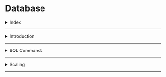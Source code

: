 # Database

<details>
<summary>Index</summary>

## Index

- Introduction
- SQL Commands
- Scaling
</details>

---

<details>
<summary>Introduction</summary>

## Introduction

### Data

Any information that is stored is called data.

**Examples**:

- **Messages** on WhatsApp
- **Products and orders** on Amazon
- **Contact details** in telephone directory

### Database

A database is an organized collection of data for easy access and updating.

### DBMS

- **DBMS** stands for **Database Management System**
- A software that is used to easily **store** and **access** data from the database in a secure way.

![DBMS Flow](./Assets/01-introduction/dbms-flow.png)

### Types of Databases

1. Relational Database
2. Non-Relational Database

### Relational Database

- **RDBMS** stands for **Relational DBMS**
- A relational DBMS is a DBMS designed specially for relational database.
- Relational databases organize the data in the form of tables.

**Examples** :  
`SQLite`, `PostgreSQL`

![Relational Database](./Assets/01-introduction/relational-database.png)

### Non-Relational Database

- A Non-relational DBMS is a DBMS designed specially for non-relational databases.
- Non-relational databases store the data in a non-tabular form.

Example:  
`MongoDB`, `Redis`

![Non-Relational Database](./Assets/01-introduction/non-relational-database.png)

</details>

---

<details>
<summary>SQL Commands</summary>

## SQL Commands

**SQL** stands for **Structured Query Language**

1. DDL (Data Definition Language)
2. DML (Data Manipulation Language)
3. DQL (Data Query Language)

### 1. DDL

- **DDL** stands for **Data Definition Language**
- DDL commands used to define and manage the structure of database objects like tables, indexes, and schemas.
- DDL commands create, modify, and delete database structures but do not work directly with data
- Example : `CREATE`, `ALTER`, `DROP`
  - CREATE: Used to create new database objects, like tables and indexes.
  - ALTER: Modifies the structure of an existing object, for example, by adding or removing columns in a table.
  - DROP: Deletes an entire database object, like a table, index, or schema.

### 2. DML

- DML stands for Data Manipulation Language
- DML is used to insert, update, and delete data in database tables.
- Example : `INSERT`, `UPDATE`, `DELETE`
  - INSERT: Adds new records to a table.
  - UPDATE: Modifies existing data in a table.
  - DELETE: Removes records from a table.

### 3. DQL

- **DQL** stands for **Data Query Language**
- DQL is used to retrieve data from the database.
- DQL is used to query the database and return requested data, often with specific filters, sorting, and grouping.
- Example : `SELECT`
  - SELECT: Fetches data from a database table.
  - Additional Features:
    - WHERE clause to filter records.
    - ORDER BY to sort results.
    - GROUP BY to group results based on a column.

</details>

---

<details>
<summary>Scaling</summary>

## Scaling

1. Horizontal Scaling (Database Sharding)
2. Vertical Scaling

### Horizontal Scaling

- Horizontal scaling is nothing but Database Sharding.
- Database sharding is the process of storing a large database across multiple machines. A single machine, or database server, can store and process only a limited amount of data. Database sharding overcomes this limitation by splitting data into smaller chunks, called shards, and storing them across several database servers. All database servers usually have the same underlying technologies, and they work together to store and process large volumes of data.
- As an application grows, the number of application users and the amount of data it stores increase over time. The database becomes a bottleneck if the data volume becomes too large and too many users attempt to use the application to read or save information simultaneously. The application slows down and affects customer experience. Database sharding is one of the methods to solve this problem because it enables parallel processing of smaller datasets across shards.
- Data retrieval takes longer on a single large database. The database management system needs to search through many rows to retrieve the correct data. By contrast, data shards have fewer rows than the entire database. Therefore, it takes less time to retrieve specific information, or run a query, from a sharded database.

#### How Database Sharding Works ?

A database stores information in multiple datasets consisting of columns and rows. Database sharding splits a single dataset into partitions or shards. Each shard contains unique rows of information that you can store separately across multiple computers, called nodes. All shards run on separate nodes but share the original database’s schema or design.

For example, an unsharded database containing a dataset for customer records might look like this.

```table
CustomerID    Name     State

1           John       California

2         Jane         Washington

3         Paulo        Arizona

4        Wang          Georgia
```

Sharding involves separating different rows of information from the table and storing them on different machines, as the following shows.

Computer A

```
CustomerID    Name       State

1             John       California

2            Jane        Washington
```

Computer B

```
CustomerID       Name       State

3               Paulo       Arizona

4              Wang          Georgia
```

#### Shards

The partitioned data chunks are called logical shards. The machine that stores the logical shard is called a physical shard or database node. A physical shard can contain multiple logical shards.

#### Shard key

Software developers use a shard key to determine how to partition the dataset. A column in the dataset determines which rows of data group together to form a shard. Database designers choose a shard key from an existing column or create a new one.

#### Shared-nothing architecture

Database sharding operates on a shared-nothing architecture. Each physical shard operates independently and is unaware of other shards. Only the physical shards that contain the data that you request will process the data in parallel for you.

A software layer coordinates data storage and access from these multiple shards. For example, some types of database technology have automatic sharding features built in. Software developers can also write sharding code in their application to store or retrieve information from the correct shard or shards.

![Database Sharding](./Assets/02-scaling/01-sharding.png)

### Vertical Scaling

Vertical scaling increases the computing power of a single machine. For example, the IT team adds a CPU, RAM, and a hard disk to a database server to handle increasing traffic.

![Vertical Scaling](./Assets/02-scaling/02-vertical%20scaling.png)

</details>

---
